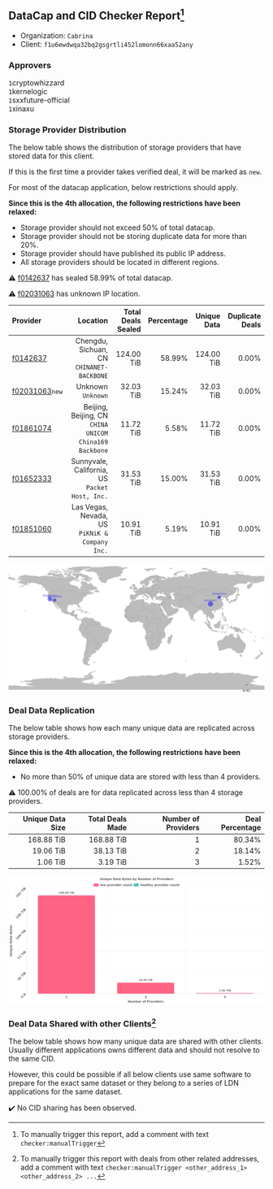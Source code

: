 ## DataCap and CID Checker Report[^1]
 - Organization: `Cabrina`
 - Client: `f1u6ewdwqa32bq2gsgrtli452lomonn66xaa52any`
### Approvers
`1`cryptowhizzard<br/>`1`kernelogic<br/>`1`sxxfuture-official<br/>`1`xinaxu

### Storage Provider Distribution
The below table shows the distribution of storage providers that have stored data for this client.

If this is the first time a provider takes verified deal, it will be marked as `new`.

For most of the datacap application, below restrictions should apply.

**Since this is the 4th allocation, the following restrictions have been relaxed:**
 - Storage provider should not exceed 50% of total datacap.
 - Storage provider should not be storing duplicate data for more than 20%.
 - Storage provider should have published its public IP address.
 - All storage providers should be located in different regions.

⚠️ [f0142637](https://filfox.info/en/address/f0142637) has sealed 58.99% of total datacap.

⚠️ [f02031063](https://filfox.info/en/address/f02031063) has unknown IP location.

| Provider                                                    |                                                  Location | Total Deals Sealed | Percentage | Unique Data | Duplicate Deals |
| :---------------------------------------------------------- | --------------------------------------------------------: | -----------------: | ---------: | ----------: | --------------: |
| [f0142637](https://filfox.info/en/address/f0142637)         |              Chengdu, Sichuan, CN<br/>`CHINANET-BACKBONE` |         124.00 TiB |     58.99% |  124.00 TiB |           0.00% |
| [f02031063](https://filfox.info/en/address/f02031063)`new`  |                                     Unknown<br/>`Unknown` |          32.03 TiB |     15.24% |   32.03 TiB |           0.00% |
| [f01861074](https://filfox.info/en/address/f01861074)       | Beijing, Beijing, CN<br/>`CHINA UNICOM China169 Backbone` |          11.72 TiB |      5.58% |   11.72 TiB |           0.00% |
| [f01652333](https://filfox.info/en/address/f01652333)       |         Sunnyvale, California, US<br/>`Packet Host, Inc.` |          31.53 TiB |     15.00% |   31.53 TiB |           0.00% |
| [f01851060](https://filfox.info/en/address/f01851060)       |         Las Vegas, Nevada, US<br/>`PiKNiK & Company Inc.` |          10.91 TiB |      5.19% |   10.91 TiB |           0.00% |

<img src="https://raw.githubusercontent.com/data-preservation-programs/filplus-checker-assets/main/filecoin-project/filecoin-plus-large-datasets/issues/1593/1679895819714.png"/>

### Deal Data Replication
The below table shows how each many unique data are replicated across storage providers.


**Since this is the 4th allocation, the following restrictions have been relaxed:**
- No more than 50% of unique data are stored with less than 4 providers.

⚠️ 100.00% of deals are for data replicated across less than 4 storage providers.

| Unique Data Size | Total Deals Made | Number of Providers | Deal Percentage |
| ---------------: | ---------------: | ------------------: | --------------: |
|       168.88 TiB |       168.88 TiB |                   1 |          80.34% |
|        19.06 TiB |        38.13 TiB |                   2 |          18.14% |
|         1.06 TiB |         3.19 TiB |                   3 |           1.52% |

<img src="https://raw.githubusercontent.com/data-preservation-programs/filplus-checker-assets/main/filecoin-project/filecoin-plus-large-datasets/issues/1593/1679895822193.png"/>

### Deal Data Shared with other Clients[^3]
The below table shows how many unique data are shared with other clients.
Usually different applications owns different data and should not resolve to the same CID.

However, this could be possible if all below clients use same software to prepare for the exact same dataset or they belong to a series of LDN applications for the same dataset.

✔️ No CID sharing has been observed.

[^1]: To manually trigger this report, add a comment with text `checker:manualTrigger`

[^2]: Deals from those addresses are combined into this report as they are specified with `checker:manualTrigger`

[^3]: To manually trigger this report with deals from other related addresses, add a comment with text `checker:manualTrigger <other_address_1> <other_address_2> ...`
